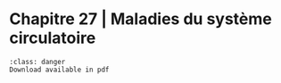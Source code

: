 # Chapitre 27 | Maladies du système circulatoire

```{admonition} Copyright
:class: danger
Download available in pdf
```

